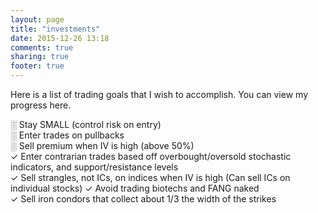 ```yaml
---
layout: page
title: "investments"
date: 2015-12-26 13:18
comments: true
sharing: true
footer: true
---
```


Here is a list of trading goals that I wish to accomplish. You can view my progress here.

░ Stay SMALL (control risk on entry)<br/>
░ Enter trades on pullbacks<br/>
░ Sell premium when IV is high (above 50%)<br/>
✓ Enter contrarian trades based off overbought/oversold stochastic indicators, and support/resistance levels<br/>
✓ Sell strangles, not ICs, on indices when IV is high (Can sell ICs on individual stocks)
✓ Avoid trading biotechs and FANG naked<br/>
✓ Sell iron condors that collect about 1/3 the width of the strikes<br/>